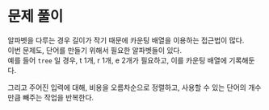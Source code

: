 # 문제 풀이
알파벳을 다루는 경우 길이가 작기 때문에 카운팅 배열을 이용하는 접근법이 많다.   
이번 문제도, 단어를 만들기 위해서 필요한 알파벳들이 있다.   
예를 들어 `tree` 일 경우, t 1개, r 1개, e 2개가 필요하고, 이를 카운팅 배열에 기록해둔다.   

그리고 주어진 입력에 대해, 비용을 오름차순으로 정렬하고, 사용할 수 있는 단어의 개수만큼 빼주는 작업을 반복한다.

